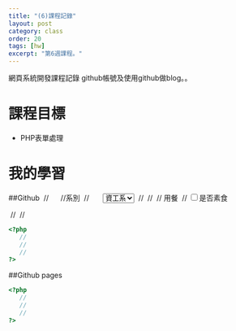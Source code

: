 ```yaml
---
title: "(6)課程記錄"
layout: post
category: class
order: 20
tags: [hw]
excerpt: "第6週課程。"
---
```

網頁系統開發課程記錄
github帳號及使用github做blog。。

# 課程目標
- PHP表單處理

# 我的學習

##Github
 //<tr>
      //<td align='right' width='200'>系別</td>
  //       <td><select name="YourLocation">
   //          　<option value="資工">資工系</option>
   //          　<option value="土木">土木系</option>
   //          　<option value="商設">商設系</option>
    //         　<option value="外語">外語系</option>
  //           </select></td>
   //  </tr>
  //   <tr>
   //      <td align='right' width='200'>用餐</td>
    //     <td><input type='checkbox' value='葷素' name='SDining'>是否素食
            
    //     </td>
 //    </tr>


```php
<?php
   //
   //
   //
?>
```
##Github pages

```php
<?php
   //
   //
   //
?>
```


[1]: https://github.com/        "GitHub"
[2]: https://pages.github.com/  "GitHub Pages"
[3]: https://jekyllrb.com/      "Jekyll"
[4]: http://markdown.tw         "Markdown文件"
[5]: http://dillinger.io/       "Dillinger"








